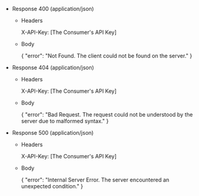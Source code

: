 + Response 400 (application/json)

  + Headers

      X-API-Key: [The Consumer's API Key]

  + Body

    {
        "error": "Not Found. The client could not be found on the server."
    }

+ Response 404 (application/json)

  + Headers

      X-API-Key: [The Consumer's API Key]

  + Body

    {
        "error": "Bad Request. The request could not be understood by the server due to malformed syntax."
    }

+ Response 500 (application/json)

  + Headers

      X-API-Key: [The Consumer's API Key]

  + Body

    {
        "error": "Internal Server Error. The server encountered an unexpected condition."
    }

